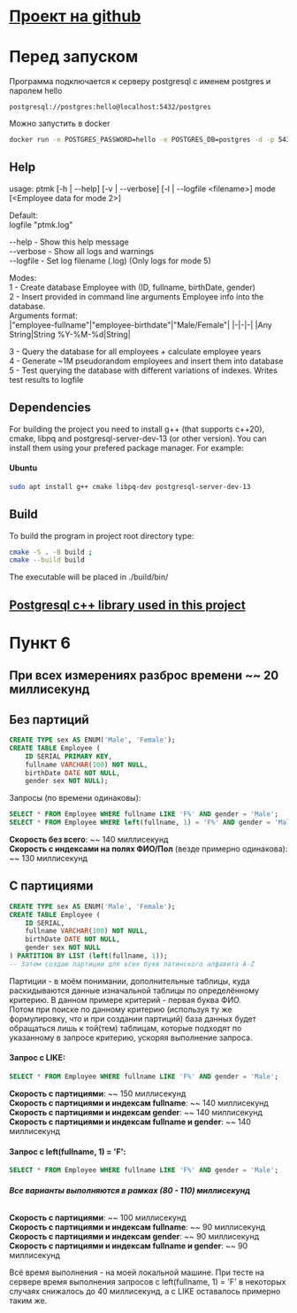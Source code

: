 # [Проект на github](https://github.com/LaJope/EmployeeDB)

# Перед запуском

Программа подключается к серверу postgresql с именем postgres и паролем hello
```
postgresql://postgres:hello@localhost:5432/postgres
```
Можно запустить в docker
```bash
docker run -e POSTGRES_PASSWORD=hello -e POSTGRES_DB=postgres -d -p 5432:5432 postgres
```

## Help
usage: ptmk [-h | --help] [-v | --verbose] [-l | --logfile \<filename\>]
       mode [<Employee data for mode 2>]

Default:  
  logfile "ptmk.log"

--help    - Show this help message  
--verbose - Show all logs and warnings  
--logfile - Set log filename (.log) (Only logs for mode 5)  

Modes:  
1 - Create database Employee with (ID, fullname, birthDate, gender)  
2 - Insert provided in command line arguments Employee info into the database.  
Arguments format:    
|"employee-fullname"|"employee-birthdate"|"Male/Female"|
|-|-|-|
|Any String|String %Y-%M-%d|String|
                                    
3 - Query the database for all employees + calculate employee years  
4 - Generate ~1M pseudorandom employees and insert them into database  
5 - Test querying the database with different variations of indexes.
Writes test results to logfile

## Dependencies
For building the project you need to install g++ (that supports c++20), cmake, libpq and postgresql-server-dev-13 (or other version).
You can install them using your prefered package manager. For example:
#### Ubuntu
```bash
sudo apt install g++ cmake libpq-dev postgresql-server-dev-13
```

## Build
To build the program in project root directory type:
```bash
cmake -S . -B build ;
cmake --build build
```
The executable will be placed in ./build/bin/

## [Postgresql c++ library used in this project](https://github.com/jtv/libpqxx)


# Пункт 6
## При всех измерениях разброс времени ~~ 20 миллисекунд
## Без партиций
```sql
CREATE TYPE sex AS ENUM('Male', 'Female');
CREATE TABLE Employee (
    ID SERIAL PRIMARY KEY, 
    fullname VARCHAR(100) NOT NULL, 
    birthDate DATE NOT NULL, 
    gender sex NOT NULL);
```
Запросы (по времени одинаковы):
```sql
SELECT * FROM Employee WHERE fullname LIKE 'F%' AND gender = 'Male';
SELECT * FROM Employee WHERE left(fullname, 1) = 'F%' AND gender = 'Male';
```
**Скорость без всего**: ~~ 140 миллисекунд  
**Скорость с индексами на полях ФИО/Пол** (везде примерно одинакова): ~~ 130 миллисекунд  
## С партициями
```sql
CREATE TYPE sex AS ENUM('Male', 'Female');
CREATE TABLE Employee (
    ID SERIAL, 
    fullname VARCHAR(100) NOT NULL, 
    birthDate DATE NOT NULL, 
    gender sex NOT NULL
) PARTITION BY LIST (left(fullname, 1));
-- Затем создаю партиции для всех букв латинского алфавита A-Z
```
Партиции - в моём понимании, дополнительные таблицы, куда раскидываются данные
изначальной таблицы по определённому критерию. В данном примере критерий -
первая буква ФИО.  
Потом при поиске по данному критерию (используя ту же формулировку, что и при
создании партиций) база данных будет обращаться лишь к той(тем) таблицам,
которые подходят по указанному в запросе критерию, ускоряя выполнение запроса.
#### Запрос с LIKE:
```sql
SELECT * FROM Employee WHERE fullname LIKE 'F%' AND gender = 'Male';
```
**Скорость с партициями**: ~~ 150 миллисекунд  
**Скорость с партициями и индексам fullname**: ~~ 140 миллисекунд  
**Скорость с партициями и индексам gender**: ~~ 140 миллисекунд  
**Скорость с партициями и индексам fullname и gender**: ~~ 140 миллисекунд  
#### Запрос с left(fullname, 1) = 'F':
```sql
SELECT * FROM Employee WHERE fullname LIKE 'F%' AND gender = 'Male';
```
###### ***Все варианты выполняются в рамках (80 - 110) миллисекунд***  
**Скорость с партициями**: ~~ 100 миллисекунд  
**Скорость с партициями и индексам fullname**: ~~ 90 миллисекунд  
**Скорость с партициями и индексам gender**: ~~ 90 миллисекунд  
**Скорость с партициями и индексам fullname и gender**: ~~ 90 миллисекунд  

Всё время выполнения - на моей локальной машине. При тесте на сервере время
выполнения запросов с left(fullname, 1) = 'F' в некоторых случаях снижалось до
40 миллисекунд, а с LIKE оставалось примерно таким же.
